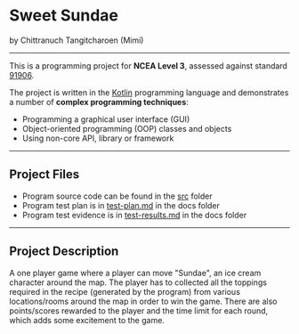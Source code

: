 # Sweet Sundae
by Chittranuch Tangitcharoen (Mimi)

---

This is a programming project for **NCEA Level 3**, assessed against standard [91906](docs/as91906.pdf).

The project is written in the [Kotlin](https://kotlinlang.org) programming language and demonstrates a number of **complex programming techniques**:
- Programming a graphical user interface (GUI)
- Object-oriented programming (OOP) classes and objects
- Using non-core API, library or framework

---

## Project Files

- Program source code can be found in the [src](src/) folder
- Program test plan is in [test-plan.md](docs/test-plan.md) in the docs folder
- Program test evidence is in [test-results.md](docs/test-results.md) in the docs folder

---

## Project Description

A one player game where a player can move "Sundae", an ice cream character around the map.
The player has to collected all the toppings required in the recipe (generated by the program) from various 
locations/rooms around the map in order to win the game. There are also points/scores rewarded to the player and the time limit for each round, which adds some excitement to the game.

